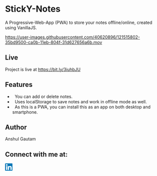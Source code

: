# StickY-Notes
A Progressive-Web-App (PWA) to store your notes offline/online, created using VanillaJS.


https://user-images.githubusercontent.com/40620896/121515802-35bd9500-ca0b-11eb-804f-31d627656a6b.mov

## Live
Project is live at https://bit.ly/3iuhbJU 

## Features
- &nbsp; You can add or delete notes.
- &nbsp; Uses localStorage to save notes and work in offline mode as well.
- &nbsp; As this is a PWA, you can install this as an app on both desktop and smartphone.


## Author
Anshul Gautam

## Connect with me at:  
<a href="https://www.linkedin.com/in/anshul007/" target="_blank"><img align="left" alt="Anshul G | Linkedin" width="24px" src="https://github.com/SatYu26/SatYu26/blob/master/Assets/Linkedin.svg" /></a> &nbsp;&nbsp;

